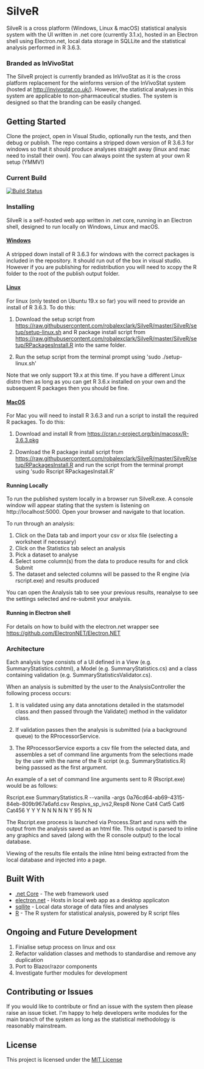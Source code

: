 # SilveR

SilveR is a cross platform (Windows, Linux & macOS) statistical analysis system with the UI written in .net core (currently 3.1.x), hosted in an Electron shell using Electron.net, local data storage in SQLLite and the statistical analysis performed in R 3.6.3.

### Branded as InVivoStat

The SilveR project is currently branded as InVivoStat as it is the cross platform replacement for the winforms version of the InVivoStat system (hosted at http://invivostat.co.uk/). However, the statistical analyses in this system are applicable to non-pharmaceutical studies. The system is designed so that the branding can be easily changed.

## Getting Started

Clone the project, open in Visual Studio, optionally run the tests, and then debug or publish. The repo contains a stripped down version of R 3.6.3 for windows so that it should produce analyses straight away (linux and mac need to install their own). You can always point the system at your own R setup (YMMV!)

### Current Build

[![Build Status](https://dev.azure.com/robalexclark/SilveR/_apis/build/status/robalexclark.SilveR?branchName=master)](https://dev.azure.com/robalexclark/SilveR/_build/latest?definitionId=9&branchName=master)

### Installing

SilveR is a self-hosted web app written in .net core, running in an Electron shell, designed to run locally on Windows, Linux and macOS.

#### [Windows](#windows)

A stripped down install of R 3.6.3 for windows with the correct packages is included in the repository. It should run out of the box in visual studio. However if you are publishing for redistribution you will need to xcopy the R folder to the root of the publish output folder.

#### [Linux](#linux)

For linux (only tested on Ubuntu 19.x so far) you will need to provide an install of R 3.6.3. To do this:

1) Download the setup script from https://raw.githubusercontent.com/robalexclark/SilveR/master/SilveR/setup/setup-linux.sh and R package install script from https://raw.githubusercontent.com/robalexclark/SilveR/master/SilveR/setup/RPackagesInstall.R into the same folder.

2) Run the setup script from the terminal prompt using 'sudo ./setup-linux.sh'

Note that we only support 19.x at this time. If you have a different Linux distro then as long as you can get R 3.6.x installed on your own and the subsequent R packages then you should be fine.

#### [MacOS](#macos)

For Mac you will need to install R 3.6.3 and run a script to install the required R packages. To do this:

1) Download and install R from https://cran.r-project.org/bin/macosx/R-3.6.3.pkg

2) Download the R package install script from https://raw.githubusercontent.com/robalexclark/SilveR/master/SilveR/setup/RPackagesInstall.R and run the script from the terminal prompt using 'sudo Rscript RPackagesInstall.R'


#### Running Locally

To run the published system locally in a browser run SilveR.exe. A console window will appear stating that the system is listening on http://localhost:5000. Open your browser and navigate to that location.

To run through an analysis:
1) Click on the Data tab and import your csv or xlsx file (selecting a worksheet if necessary)
2) Click on the Statistics tab select an analysis
3) Pick a dataset to analyse
4) Select some column(s) from the data to produce results for and click Submit
5) The dataset and selected columns will be passed to the R engine (via rscript.exe) and results produced

You can open the Analysis tab to see your previous results, reanalyse to see the settings selected and re-submit your analysis.

#### Running in Electron shell
For details on how to build with the electron.net wrapper see https://github.com/ElectronNET/Electron.NET


### Architecture

Each analysis type consists of a UI defined in a View (e.g. SummaryStatistics.cshtml), a Model (e.g. SummaryStatistics.cs) and a class containing validation (e.g. SummaryStatisticsValidator.cs).

When an analysis is submitted by the user to the AnalysisController the following process occurs:

1) It is validated using any data annotations detailed in the statsmodel class and then passed through the Validate() method in the validator class.

2) If validation passes then the analysis is submitted (via a background queue) to the RProcessorService.

3) The RProcessorService exports a csv file from the selected data, and assembles a set of command line arguments from the selections made by the user with the name of the R script (e.g. SummaryStatistics.R) being passsed as the first argument.

An example of a set of command line arguments sent to R (Rscript.exe) would be as follows:

Rscript.exe SummaryStatistics.R --vanilla -args 0a76cd64-ab69-4315-84eb-809b967a6afd.csv Respivs_sp_ivs2,Resp8 None Cat4 Cat5 Cat6 Cat456 Y Y Y N N N N N Y 95 N N

The Rscript.exe process is launched via Process.Start and runs with the output from the analysis saved as an html file. This output is parsed to inline any graphics and saved (along with the R console output) to the local database.

Viewing of the results file entails the inline html being extracted from the local database and injected into a page.

## Built With

* [.net Core](https://dotnet.microsoft.com/download) - The web framework used
* [electron.net](https://github.com/ElectronNET/Electron.NET) - Hosts in local web app as a desktop applicaton
* [sqllite](https://www.nuget.org/packages/Microsoft.Data.Sqlite.Core/) - Local data storage of data files and analyses
* [R](https://www.r-project.org/) - The R system for statistical analysis, powered by R script files

## Ongoing and Future Development 

1) Finialise setup process on linux and osx
2) Refactor validation classes and methods to standardise and remove any duplication
3) Port to Blazor/razor components
4) Investigate further modules for development

## Contributing or Issues

If you would like to contribute or find an issue with the system then please raise an issue ticket. I'm happy to help developers write modules for the main branch of the system as long as the statistical methodology is reasonably mainstream. 

## License

This project is licensed under the [MIT License](https://opensource.org/licenses/MIT)

